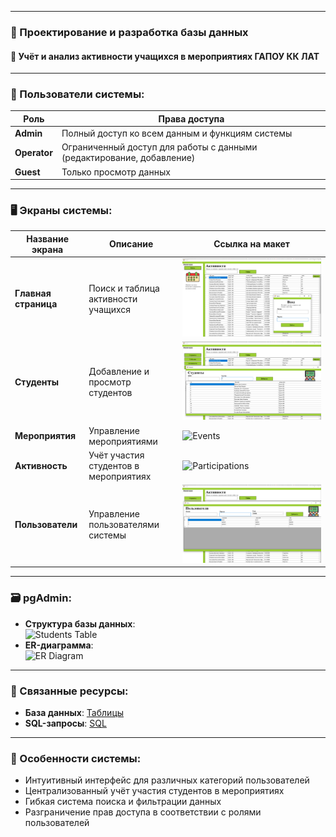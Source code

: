 
___
### 🔹 Проектирование и разработка базы данных  
#### 📍 Учёт и анализ активности учащихся в мероприятиях ГАПОУ КК ЛАТ  

---

### 👥 Пользователи системы:
| Роль         | Права доступа                                                                 |
|--------------|-------------------------------------------------------------------------------|
| **Admin**    | Полный доступ ко всем данным и функциям системы                              |
| **Operator** | Ограниченный доступ для работы с данными (редактирование, добавление)        |
| **Guest**    | Только просмотр данных                                                       |

---

### 🖥️ Экраны системы:

| Название экрана                          | Описание                                                                 | Ссылка на макет                                                                 |
|------------------------------------------|--------------------------------------------------------------------------|---------------------------------------------------------------------------------|
| **Главная страница**                     | Поиск и таблица активности учащихся                                      | ![Home](LetunovZakhar/Летунов%20Захар/assets/Home.png)                          |
| **Студенты**                             | Добавление и просмотр студентов                                          | ![Students](LetunovZakhar/Летунов%20Захар/assets/Students.png)                  |
| **Мероприятия**                          | Управление мероприятиями                                                 | ![Events](Events.png)                                                           |
| **Активность**                           | Учёт участия студентов в мероприятиях                                    | ![Participations](Participations.png)                                           |
| **Пользователи**                         | Управление пользователями системы                                        | ![Users](LetunovZakhar/Летунов%20Захар/assets/Users.png)                        |

---

### 🗃️ pgAdmin:
- **Структура базы данных**:  
  ![Students Table](pgAdmin%20-%20students.png)  
- **ER-диаграмма**:  
  ![ER Diagram](ER.png)  

---

### 🔗 Связанные ресурсы:
- **База данных**: [Таблицы](LetunovZakhar/Летунов%20Захар/DB)  
- **SQL-запросы**: [SQL](LetunovZakhar/Летунов%20Захар/Sql)  

---

### 📌 Особенности системы:
- Интуитивный интерфейс для различных категорий пользователей
- Централизованный учёт участия студентов в мероприятиях
- Гибкая система поиска и фильтрации данных
- Разграничение прав доступа в соответствии с ролями пользователей